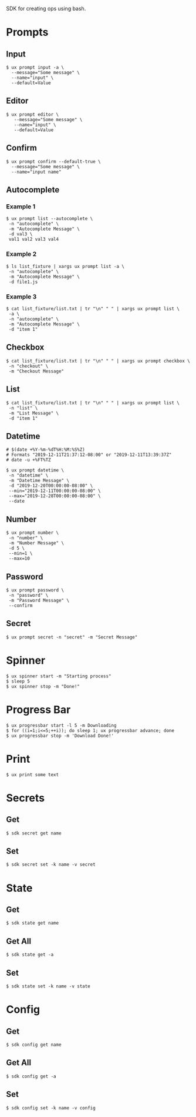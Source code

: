 SDK for creating ops using bash.

# Prompts

## Input

```shell
$ ux prompt input -a \
  --message="Some message" \
  --name="input" \
  --default=Value
```

## Editor

```shell
$ ux prompt editor \
   --message="Some message" \
   --name="input" \
   --default=Value
```

## Confirm

```shell
$ ux prompt confirm --default-true \
  --message="Some message" \
  --name="input name"
```

## Autocomplete

### Example 1

```shell
$ ux prompt list --autocomplete \
 -n "autocomplete" \
 -m "Autocomplete Message" \
 -d val3 \
 val1 val2 val3 val4
```

### Example 2

```shell
$ ls list_fixture | xargs ux prompt list -a \
 -n "autocomplete" \
 -m "Autocomplete Message" \
 -d file1.js
```

### Example 3

```shell
$ cat list_fixture/list.txt | tr "\n" " " | xargs ux prompt list \
 -a \
 -n "autocomplete" \
 -m "Autocomplete Message" \
 -d "item 1"
```

## Checkbox

```shell
$ cat list_fixture/list.txt | tr "\n" " " | xargs ux prompt checkbox \
 -n "checkout" \
 -m "Checkout Message"
```

## List

```shell
$ cat list_fixture/list.txt | tr "\n" " " | xargs ux prompt list \
 -n "list" \
 -m "List Message" \
 -d "item 1"
```

## Datetime

```shell
# $(date +%Y-%m-%dT%H:%M:%S%Z)
# Formats "2019-12-11T21:37:12-08:00" or "2019-12-11T13:39:37Z"
# date -u +%FT%TZ

$ ux prompt datetime \
 -n "datetime" \
 -m "Datetime Message" \
 -d "2019-12-20T00:00:00-08:00" \
 --min="2019-12-11T00:00:00-08:00" \
 --max="2019-12-28T00:00:00-08:00" \
 --date
```

## Number

```shell
$ ux prompt number \
 -n "number" \
 -m "Number Message" \
 -d 5 \
 --min=1 \
 --max=10
```

## Password

```shell
$ ux prompt password \
 -n "password" \
 -m "Password Message" \
 --confirm
```

## Secret

```shell
$ ux prompt secret -n "secret" -m "Secret Message"
```

# Spinner

```shell
$ ux spinner start -m "Starting process"
$ sleep 5
$ ux spinner stop -m "Done!"
```

# Progress Bar

```shell
$ ux progressbar start -l 5 -m Downloading
$ for ((i=1;i<=5;++i)); do sleep 1; ux progressbar advance; done
$ ux progressbar stop -m 'Download Done!'
```

# Print

```shell
$ ux print some text
```

# Secrets

## Get

```shell
$ sdk secret get name
```

## Set

```shell
$ sdk secret set -k name -v secret
```

# State

## Get

```shell
$ sdk state get name
```

## Get All

```shell
$ sdk state get -a
```

## Set

```shell
$ sdk state set -k name -v state
```

# Config

## Get

```shell
$ sdk config get name
```

## Get All

```shell
$ sdk config get -a
```

## Set

```shell
$ sdk config set -k name -v config
```
